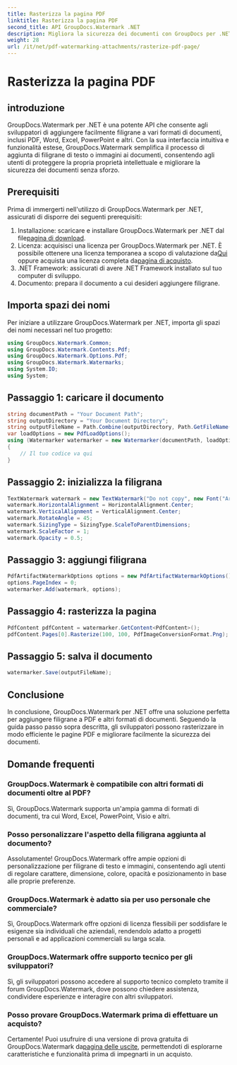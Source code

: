 ```yaml
---
title: Rasterizza la pagina PDF
linktitle: Rasterizza la pagina PDF
second_title: API GroupDocs.Watermark .NET
description: Migliora la sicurezza dei documenti con GroupDocs per .NET. Aggiungi filigrane a PDF e altri formati senza problemi.
weight: 28
url: /it/net/pdf-watermarking-attachments/rasterize-pdf-page/
---
```


# Rasterizza la pagina PDF

## introduzione
GroupDocs.Watermark per .NET è una potente API che consente agli sviluppatori di aggiungere facilmente filigrane a vari formati di documenti, inclusi PDF, Word, Excel, PowerPoint e altri. Con la sua interfaccia intuitiva e funzionalità estese, GroupDocs.Watermark semplifica il processo di aggiunta di filigrane di testo o immagini ai documenti, consentendo agli utenti di proteggere la propria proprietà intellettuale e migliorare la sicurezza dei documenti senza sforzo.
## Prerequisiti
Prima di immergerti nell'utilizzo di GroupDocs.Watermark per .NET, assicurati di disporre dei seguenti prerequisiti:
1. Installazione: scaricare e installare GroupDocs.Watermark per .NET dal file[pagina di download](https://releases.groupdocs.com/Watermark/net/).
2.  Licenza: acquisisci una licenza per GroupDocs.Watermark per .NET. È possibile ottenere una licenza temporanea a scopo di valutazione da[Qui](https://purchase.groupdocs.com/temporary-license/) oppure acquista una licenza completa da[pagina di acquisto](https://purchase.groupdocs.com/buy).
3. .NET Framework: assicurati di avere .NET Framework installato sul tuo computer di sviluppo.
4. Documento: prepara il documento a cui desideri aggiungere filigrane.

## Importa spazi dei nomi
Per iniziare a utilizzare GroupDocs.Watermark per .NET, importa gli spazi dei nomi necessari nel tuo progetto:
```csharp
using GroupDocs.Watermark.Common;
using GroupDocs.Watermark.Contents.Pdf;
using GroupDocs.Watermark.Options.Pdf;
using GroupDocs.Watermark.Watermarks;
using System.IO;
using System;
```
## Passaggio 1: caricare il documento
```csharp
string documentPath = "Your Document Path";
string outputDirectory = "Your Document Directory";
string outputFileName = Path.Combine(outputDirectory, Path.GetFileName(documentPath));
var loadOptions = new PdfLoadOptions();
using (Watermarker watermarker = new Watermarker(documentPath, loadOptions))
{
    // Il tuo codice va qui
}
```
## Passaggio 2: inizializza la filigrana
```csharp
TextWatermark watermark = new TextWatermark("Do not copy", new Font("Arial", 8));
watermark.HorizontalAlignment = HorizontalAlignment.Center;
watermark.VerticalAlignment = VerticalAlignment.Center;
watermark.RotateAngle = 45;
watermark.SizingType = SizingType.ScaleToParentDimensions;
watermark.ScaleFactor = 1;
watermark.Opacity = 0.5;
```
## Passaggio 3: aggiungi filigrana
```csharp
PdfArtifactWatermarkOptions options = new PdfArtifactWatermarkOptions();
options.PageIndex = 0;
watermarker.Add(watermark, options);
```
## Passaggio 4: rasterizza la pagina
```csharp
PdfContent pdfContent = watermarker.GetContent<PdfContent>();
pdfContent.Pages[0].Rasterize(100, 100, PdfImageConversionFormat.Png);
```
## Passaggio 5: salva il documento
```csharp
watermarker.Save(outputFileName);
```

## Conclusione
In conclusione, GroupDocs.Watermark per .NET offre una soluzione perfetta per aggiungere filigrane a PDF e altri formati di documenti. Seguendo la guida passo passo sopra descritta, gli sviluppatori possono rasterizzare in modo efficiente le pagine PDF e migliorare facilmente la sicurezza dei documenti.
## Domande frequenti
### GroupDocs.Watermark è compatibile con altri formati di documenti oltre al PDF?
Sì, GroupDocs.Watermark supporta un'ampia gamma di formati di documenti, tra cui Word, Excel, PowerPoint, Visio e altri.
### Posso personalizzare l'aspetto della filigrana aggiunta al documento?
Assolutamente! GroupDocs.Watermark offre ampie opzioni di personalizzazione per filigrane di testo e immagini, consentendo agli utenti di regolare carattere, dimensione, colore, opacità e posizionamento in base alle proprie preferenze.
### GroupDocs.Watermark è adatto sia per uso personale che commerciale?
Sì, GroupDocs.Watermark offre opzioni di licenza flessibili per soddisfare le esigenze sia individuali che aziendali, rendendolo adatto a progetti personali e ad applicazioni commerciali su larga scala.
### GroupDocs.Watermark offre supporto tecnico per gli sviluppatori?
Sì, gli sviluppatori possono accedere al supporto tecnico completo tramite il forum GroupDocs.Watermark, dove possono chiedere assistenza, condividere esperienze e interagire con altri sviluppatori.
### Posso provare GroupDocs.Watermark prima di effettuare un acquisto?
Certamente! Puoi usufruire di una versione di prova gratuita di GroupDocs.Watermark da[pagina delle uscite](https://releases.groupdocs.com/), permettendoti di esplorarne caratteristiche e funzionalità prima di impegnarti in un acquisto.